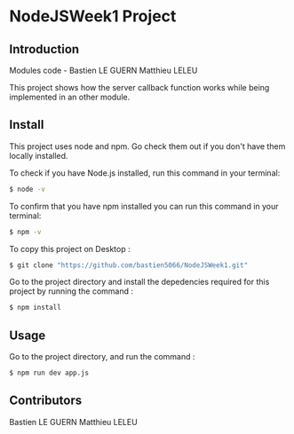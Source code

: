 # NodeJSWeek1 Project

## Introduction 
Modules code - Bastien LE GUERN Matthieu LELEU

This project shows how the server callback function works while being implemented in an other module.


## Install 
This project uses node and npm. Go check them out if you don't have them locally installed.

To check if you have Node.js installed, run this command in your terminal: 

```sh
$ node -v
```

To confirm that you have npm installed you can run this command in your terminal:

```sh
$ npm -v
```

To copy this project on Desktop :

```sh
$ git clone "https://github.com/bastien5066/NodeJSWeek1.git"
```
Go to the project directory and install the depedencies required for this project by running the command : 

```sh
$ npm install
```

## Usage 
Go to the project directory, and run the command : 

```sh
$ npm run dev app.js
```

## Contributors
Bastien LE GUERN
Matthieu LELEU